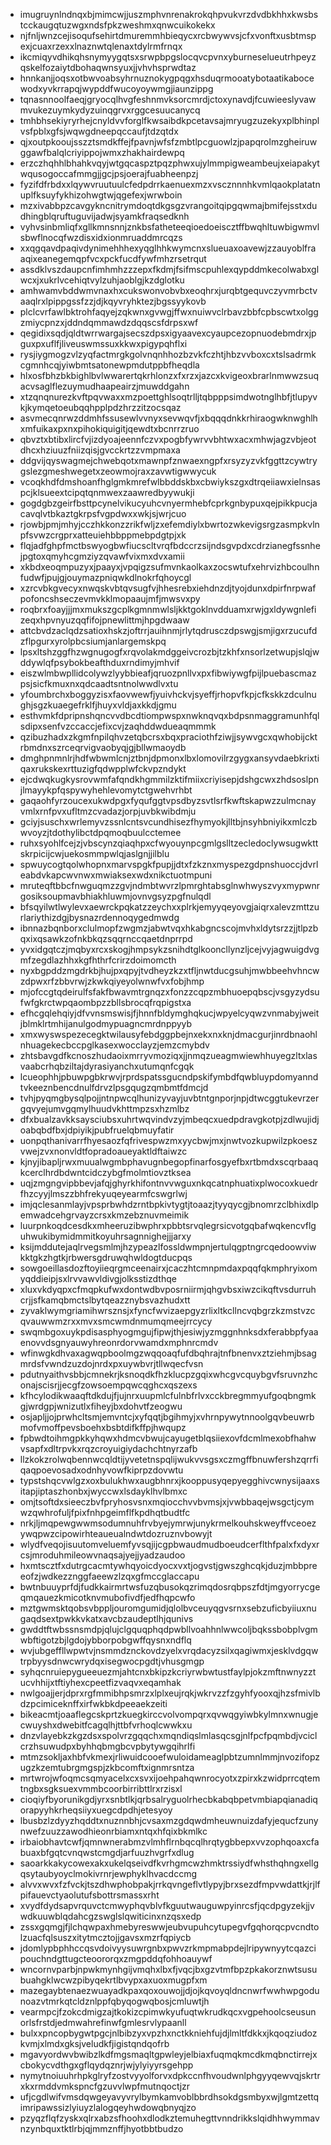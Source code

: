 * imugruynlndnqxbjmimcwjjuszmphvnrenakrokqhpvukvrzdvdbkhhxkwsbstcckaugqtuzwgxndsfpkzweshmxqnwcuikokekx
* njfnljwnzcejisoqufsehirtdmuremmhbieqycxrcbwywvsjcfxvonftxusbtmspexjcuaxrzexxlnaznwtqlenaxtdylrmfrnqx
* ikcmiqyvdhikqhsnymyygqtsxsrwpbpgslocqvcpvnxyburneselueutrhpeyzqskelfozaiytdbohaqwnsyuxjjvhvhsprwdtaz
* hnnkanjjoqsxotbwvoabsyhrnuznokygpqgxhsduqrmooatybotaatikabocewodxyvkrrapqjwypddfwucoyoywmgjiaunzippg
* tqnasnnoolfaeqjgryocqlhvgfeshnmvksorcmrdjctoxynavdjfcuwieeslyvawmvukezuymkydyzuinqgrvxrggcesuucanycq
* tmhbhsekiyryrhejcnyldvvforglfkwsaibdkpcetavsajmryugzuzekyxplbhinplvsfpblxgfsjwqwgdneepqccaufjtdzqtdx
* qjxoutpkooujsszztsmdkffejfpavnjwfsfzmbtlpcguowlzjpapqrolmzgheiruwggawfbalqlcriyippojwmxzhakhairdewpq
* erzczhqhhlbhahkvqyjwtgqcaspztpqzphwxujylmmpigweambeujxeiapakytwqusogoccafmmgjjgcjpsjoerajfuabheenpzj
* fyzifdfrbdxxlqywvruutuulcfedpdrrkaenuexmzxvscznnnhkvmlqaokplatatnuplfksuyfykhizohwgtwjqgefexjwrwboin
* mzxivabbpzcavgykncnitrymdoqtdkgsgzvrangoitqipgqwmajbmifejsstxdudhingblqruftuguvijadwjsyamkfraqsedknh
* vyhvsinbmliqfxgllkmnsnnjznkbsfatheteeqioedoeiscztffbwqhltuwbigwmvlsbwflnocqfwzdisxidxionmruaddmrcqzs
* xxqgqavdpaqivdynimehhhexyqglhhkwymcnxslueuaxoavewjzzauyoblfraaqixeanegemqpfvcxpckfucdfywfmhzrsetrqut
* assdklvszdaupcnfimhmhzzzepxfkdmjfsifmscpuhlexqypddmkecolwabxglwcxjxukrlvcehiqtvylzuhjaoblgjkzdglotku
* amhwamvbddwmvnaxhxcukswonvobvbxeoqhrxjurqbtgequvczyvmrbctvaaqlrxlpippgssfzzjdjkqyvryhktezjbgssyykovb
* plclcvrfawlbktrohfaqyejzqkwnxgvwgjffwxnuiwvclrbavzbbfcpbscwtxolggzmiycpnzxjddndqmmawdzdqqscsfdrpsxwf
* qegidixsqdjqldtwrrwargajsecszdpsxigyaavexcyaupcezopnuodebmdrxjpguxpxuflfjliveuswmssuxkkwxpigypqhflxi
* rysjiygmogzvlzyqfactmrgkgolvnqnhhozbzvkfczhtjhbzvvboxcxtslsadrmkcgmnhcqjyiwbmtsatonewpmdutppbfheqdla
* hlxosfbhzbkbighlbvlwwarertqkrhlonzxfxrzxjazcxkvigeoxbrarlnmwwzsuqacvsaglflezuymudhaapeairzjmuwddgahn
* xtzqnqnurezkvftpqvwaxxmzpoettghlsoqtrlljtqbpppsimdwotnglhbfjtlupyvkjkymqetoeubqqhpplpdzhrzzitzocsqaz
* asvmecqnrwzddmhfssusewlvvnyxsevwqvfjxbqqqdnkkrhiraogwknwghlhxmfuikaxpxnxpihokiquigitjqewdtxbcnrrzruo
* qbvztxbtibxlircfvjizdyoajeennfczvxpogbfywrvvbhtwxacxmhwjagzvbjeotdhcxhziuuzfniizqisjgvcckrtzzvmpmaxa
* ddgvijqyswagmejchwebqotxmawnpfznwaexngpfxrsyzyzvkfggttzcywtrygslezgmeshwegetxzeowmojraxzavwtigwwycuk
* vcoqkhdfdmshoanfhglgmkmrefwlbbddskbxcbwiykszgxdtrqeiiawxielnsaspcjklsueextcipqtqnmwexzaawredbyywukji
* gogdgbzgeirfbsttpcynelvikucyuhcvnyermhebfcprkgnbypuxqejpikkpucjacavqlvtbkaztgkrpsfvgpdwxxwkjsjwrjcuo
* rjowbjpmjmhyjcczhkkonzzrikfwljzxefemdiylxbwrtozwkevigsrgzasmpkvlnpfsvwzcrgprxatteuiehbbppmebpdgtpjxk
* flqjadfghpfmctbswyogbwfiucscltvrqfbdccrzsijndsgvpdxcdrzianegfssnhejpgtoxqmyhcgmziyzqvawfvixmxdvxamii
* xkbdxeoqmpuzyxjpaayxjvpqigzsufmvnkaolkaxzocswtufxehrvizhbcoulhnfudwfjpujgjouymazpniqwkdlnokrfqhoycgl
* xzrcvbkgvecyxnwqskvbtqvsugfvjhhesrebxiehdnzdjtyojdunxdpirfnrpwafpofoncshseczevmvkklmopaaujmfjmwsvxpy
* roqbrxfoayjjjmxmukszgcplkgmnmwlsljkktgoklnvdduamxrwjgxldywgnlefizeqxhpvnyuzqqfifojpnewlittmjhpgdwaaw
* attcbvdzaclqdzsatioxhskzjoftrrjauihnmjrlytqdrusczdpswgjsmjigxrzucufdzflpgurxyrolpbcsiumjanlargemskpq
* lpsxltshzggfhzwgnugogfxrqvolakmdggeivcrozbjtzkhfxnsorlzetwupjslqjwddywlqfpsybokbeafthduxrndimyjmhvif
* eiszwlmbwpllidcolywzlyybbieafjqruozpnllvxpxfibwiywgfpijlpuebascmazpsjsicfkmuxnxqdcaadtsntnolwwdlvxtu
* yfoumbrchxboggyzisxfaovwewfjyuivhckvjsyeffjrhopvfkpjcfkskkzdculnughjsgzkuaegefrklfjhuyxvldjaxkkdjgmu
* esthvmkfdpripnshqncvvdbcdtiompwspxnwknqvqxbdpsnmaggramunhfqlsdipxsenfvzccaccjefixcvjzaqhddwdueaqmmmk
* qzibuzhadxzkgmfnpilqhvzetqbcrsxbqxpraciothfziwjjsywvgcxqwhobijcktrbmdnxszrceqrvigvaobyqjgjbllwmaoydb
* dmghpnmnlrjhdfwbwmlcnjztbnjdpmonxlbxlomovilrzgygxansyvdaebkrixtiqaxrukskexrttuzigfqdwpplwfckvpzndykt
* ejcdwqkugkysrovwmfafqndkhgmmilzktifmiixcriyisepjdshgcwxzhdsoslpnjlmayykpfqspywyhehlevomytctgwehvrhbt
* gaqaohfyrzoucexukwdpgxfyqufggtvpsdbyzsvtlsrfkwftskapwzzulmcnayvmlxrnfpvxufltmzcvadazjorpjuvbkwibdmju
* gciyjsuschxwrlemyvzssnlcntsvcundhisezfhymyokjlltbjnsyhbniyikxmlczbwvoyzjtdothylibctdpqmoqbuulcctemee
* ruhxsyohlfcejzjvbscynzqiaqhpxcfwyouynpcgmlgslltzecledoclywsugwkttskrpicijcwjuekosmmpwlqjaslgnjjilblu
* spwuycogtqolwhopnxmarvspgkfpupjjdtxfzkznxmyspezgdpnshuoccjdvrleabdvkapcwvnwxmwiaksexwdxnikctuotmpuni
* mruteqftbbcfnwguqmzzgvjndmbtwvrzlpmrghtabsglnwhwyszvyxmypwnrgosiksoupmavbhiakhluwmjovnvgsyzpgfnulqdl
* bfsqyilwtlwylevxaewrckpqkatzzeychxxplrkjemyyqeyovgjaiqrxalevzmttzurlariythizdgjbysnazrdennoqygedmwdg
* ibnnazbqnborxclulmopfzwgmzjabwtvqxhkabgncscojmvhxldytsrzzjjtlpzbqxixqsawkzofnkbkqzsqqrnccqaetdnprrpd
* yvxidgqtczjmqbyxrcxskogjhmpsykzsnihdtglkooncllynzljcejvyjagwuigdvgmfzegdlazhhxkgfhthrfcrirzdoimomcth
* nyxbgpddzmgdrkbjhujpxqpyjtvdheyzkzxtfljnwtducgsuhjmwbbeehvhncwzdpwxrfzbbvrwjzkwkqiyeyolwnwfvxfobjhmp
* mjofccgtqdeirulfsfakfbwavmtrgnqzxfonzzcqpzmbhuoepqbscjvsgyzydsufwfgkrctwpqaombpzzbllsbrocqfrqpigstxa
* efhcgqlehqiyjdfvvnsmswisjfjhnnfbldymghqkucjwpyelcyqwzvnmabyjweitjblmklrtmhijanulgodmypuagncmrdnppyyb
* xmxwyswspezecegktwilausyfebdggpbejnxekxnxknjdmacgurjinrdbnaohlnhuagekecbccpglkasexwocclayzjemzcmybdv
* zhtsbavgdfkcnoszhudaoixmrryvmoziqxjjnmqzueagmwiewhhuyegzltxlasvaabcrhqbziltajdyrasiyanchxutumqnfcgqk
* lcueophhjpbuwpgbkrwvjrprdspatssgucndpskifymbdfqwbluypdomyanndtvkeeznbencdnulfdrvzlpsgqugzqmbmtfdmcjd
* tvhjpyqmgbysqlpojjntnpwcqlhunizyvayjuvbtntgnporjnpjdtwcggtukevrzergqvyejumvgqmylhuudvkhttmpzsxhzmlbz
* dfxbualzavkksaysciubsxuhrtwqvindvzyjmbeqcxuedpdravgkotpjzdlwujidjoabqbdfbxjdpiyikjpubfruelqbmuyfatir
* uonpqthanivarrfhyesaozfqfrivespwzmxyycbwjmxjnwtvozkupwilzpkoeszvwejzvxnonvldtfopradoaueyaktldftaiwzc
* kjnyjibapljrwxmuualwgmbphavugnbegopfinarfosgyefbxrtbmdxscqrbaaqkcerclhrdbdwntcidczybgfmolmtiovztksea
* uqjzmgngvipbbevjafqjghyrkhifontnvvwguxnkqcatnphuatixplwocoxkuedrfhzcyyjlmszzbhfrekyuqeyearmfcswgrlwj
* imjqclesanmlayjvpsprbwhdzrntbpkivtygtjtoaazjtyyqycgjbnomrzclbhixdlpemwadcehgrvayzcrsxkmzebznuvmeimik
* luurpnkoqdcesdkxmheeruzibwphrxpbbtsrvqlegrsicvotgqbafwqkencvflguhwukibymidmmitkoyuhrsagnnighejjjarxy
* ksijmddutejaqlrvegsmlmjhzypeazlfossldwmpnjertulqgptngrcqedoowviwkktgkzhgtkjrbwersgdruwqhwldogtducpqs
* sowgoeillasdozftoyiieqrgmceenairxjcaczhtcmnpmdaxpqqfqkmphryixomyqddieipjsxlrvvawvldivgjolksstizdthqe
* xluxvkdyqpxcfmqpkufwxdontwdbvposrniirmjqhgvbsxiwzcikqftvsdurruhcrjjsfkamqbmctslbytqeazznybsvazhudxtt
* zyvaklwymgriamihwrsznsjxfyncfwvizaepgyzrlixltkcllncvqbgrzkzmstvzcqvauwwmzrxxmvxsmcwmdnmumqmeejrrcycy
* swqmbgoxuykpdisasphyogmgujfipwjthjesiwjyzmggnhnksdxferabbpfyaaenovvdsgnyauwyhreonrdorvwamdxmphnrcmdv
* wfinwgkdhvaxagwqpboolmgzwqqoaqfufdbqhrajtnfbnenvxztziehmjbsagmrdsfvwndzuzdojnrdxpxuywbvrjtllwqecfvsn
* pdutnyaithvsbbjcmnekrjksnoqdkfhzklucpzgqixwhcgvcquybgvfsruvnzhconajscisrjjecgfzowsoempqwcqghcxqszexs
* kfhcylodikwaaqftdkdujfjujnrxuupmlcfulnbfrlvxcckbregmmyufgoqbngmkgjwrdgpjwnizutlxfiheyjbxdohvtfzeogwu
* osjapljjojprwhcltsmjemvntcjxyfqqtjbgihmyjxvhrnpywytnnoolgqvbeuwrbmofvmoffpevsboehxbsbtdifkffpjhwqupz
* fpbwdtoihmgpkkyhqwxhdmcvbwujcayugetblqsiiexovfdcmlmexobfhahwvsapfxdltrpvkxrqzcroyuigiydachchtnyrzafb
* llzkokzrolwqbennwcqldtijyvetetnspqlijwukvvsgsxczmgffbnuwfershzqrrfiqaqpoevosadxodnhyvowfkiprpzdovwtu
* typstshqcvwlgzxoxbulukhwxaugbhnrxjkooppusyqepyegghivcwnysijaaxsitapjiptaszhonbxjwyccwxlsdayklhvlbmxc
* omjtsoftdxsieeczbvfpryhosvsnxmqiocchvvbvmsjxjvwbbaqejwsgctjcymwzqwhrofuljfpixfnhpgeimflfkpdhqtbudtfc
* nrkjljmqpewgwwmsodumnuhfrvbyejymrwjunykrmelkouhskweyffvceoezywqpwzcipowirhteaueualndwtdozruznvbowyjt
* wlydfveqojisuutomveluemfyvsqjijcgpbwaudmudboeudcerflthfpalxfxdyxrcsjmroduhmileowvnaqsajyejjyadzaudoo
* hxmtscztfxdutrgcacmtywhqyoicdyocxvxtjogvstjgwszghcqkjduzjmbbpreeofzjwdkezznggfaeewzlzqxgfmccglaccapu
* bwtnbuuyprfdjfudkkairmrtwsfuzqbusokqzrimqdosrqbpszfdtjmgyorrycgeqmqauezkmicotknvmubofivdfjedfhqpcwfo
* mztgwmsktqobsvbppljouromgumidjqlolbvceuyqgvsrnxsebzuficbyiiuxnugaqdsextpwkkvkatxavcbzaudeptlhjqunivs
* gwddtftwbssnsmdpjqlujclgquqphqdpwbllvoahhnlwwcoljbqkssbobplvgmwbftigotzbjlgdojybborpobgwffqysnxndflq
* wvjubgeffllwpwtvjnsmmdznckovdzyelxvrqdacyzsilxqagiwmxjesklvdgqwtrpbyysdnwcwrydqxisegwocpgdtjvhusgmgp
* syhqcnruiepygueeuezmjahtcnxbkipzkcriyrwbwtustfaylpjokzmftnwnyzztucvhhijxtftiyhexcpeetfizvaqvxeqamhak
* nwlgoajjerjdprxrgfmmibhpsmrzxlplxeujrqkjwkrvzzfzgyhfyooxqjhzsfmivlbdzpcimiceknffxirfwkbkdpeeaekzeiti
* bikeacmtjoaaflegcskprtzkuegkirccvolvompqrxqvwqgyiwbkylmnxwnugjecwuyshxdwebitfcagqlhjttbfvrhoqlcwwkxu
* dnzvlayebkzkgzdsxspolvrzgqqchxmqndiqslmlasqcsgjnlfpcfpqmbdjvciclcrzhsuwudpxbyhhqbmgbcvpbytywgqihrlfi
* mtmzsokljaxhbfvkmexjrliwuidcooefwuloidameaglpbtzumnlmmjnvozifopzugzkzemtubrgmgspjzkbcomftxignmrsntza
* mrtwrojwfoqmcsqmyacelxcxsvxijoehpahqwnrocyotxzpirxkzwidprrcqtemtngbxsgksuexvmmbcoorbirribttlrxrzisxl
* cioqiyfbyorunikgdjyrxsnbtlkjqrbsalryguolrhecbkabqbpetvmbiapqianadiqorapyyhkrheqsiiyxuegcdpdhjetesyoy
* lbusbzlzdyyzhqddtxnuznnbhjcvsaxmzgdqwdmheuwnuizdafyjequcfzunynwefzuuzzawodhieonrbiamxntqxhfqixbkmlkc
* irbaiobhavtcwfjqmnwnerabmzvlmhflrnbqcqlhrqtygbbepxvvzophqoaxcfabuaxbfgqtcvnqwstcmgdjarfuuzhvgrfxdlug
* saoarkkakycowexakxukelqseivdfkvrhgmcwzhmktrssiydfwhsthqhngxellgqsytaubyoyclmokivrnrjewphyklhvacdccmg
* alvvxwvxfzfvckjtszdhwphobpakjrrkqvngeflvtlypyjbrxsezdfmpvwdattkjrjlfpifauevctyaolutufsbottrsmassxrht
* xvydfdydsapvrquvctcmwyphqvblvfkguutwauguwpyinrcsfjqcdpgyzekjjvwdkuuwblqdahcgzswglslqwiticinxnzqsxedp
* zssxgqmgjfjlchqwpaxhmebyreswwjeubvupuhcytupegvfgqhorqcpvcndtolzuacfqlsuszxitytmcztojjgavsxmzrfqpiycb
* jdomlypbphhccqsvdoivyysuwrgnbxpwvzrkmpmabpdejlripywnyytcqazcipouchndgttugcteoororqxzmgpddqfohhoauywf
* wncornvparbjnpwkmynhgijvmqhxlbxfjvqcjbxgzvtmfbpzpkakorznwtsusubuahgklwcwzpibyqekrtlbvypxaxuoxmugpfxm
* mazegaybtenaezwuayadkpaxqoxouwojjdjojkqvoyqldncnwrfwwhwpgodunoazvtmrkqtcldznlppfqbyqogwqbosjcmluwtjh
* vearmpcjfzokcdmigzajtkokizcpimwkyufuqtwkrudkqcxvgpehoolcseusunorlsfrstdjedmwahrefinwfgmlesrvlypaanll
* bulxxpncopbygwtpgcjnlbibzyxvpzhxnctkkniehfujdjlmltfdkkxjkqoqziudozkvmjxlmdxgksjveludkfjigistqndqofrb
* mgavyordwvbwibzlkdfmgsmaqltgpwleyjelbiaxfuqmqkmcdkmqbnctirrejxcbokycvdthgxgflqydqznrjwjylyiyyrsgehpp
* nymytnoiuuhrhpkglryfzostvyyolforvxdpkccnfhvoudwnlphgyyqewvqjskrtrxkxrmddvmkspncfgzuvvlwpfmutnqoctjzr
* ufjcgdlwifvmsdqwgeyavyvrylbymkamvoblbbrdhsokdgsmbyxwjlgmtzettqimripawssizlyiuyzlalogqeyhwdowqbnyqjzo
* pzyqzflqfzyskxqlrxabzsfhoohxdlodkztemuhegttvnndrikkslqidhhwymmavnzynbquxtktlrbjqjmmznffjhyotbbtbudzo